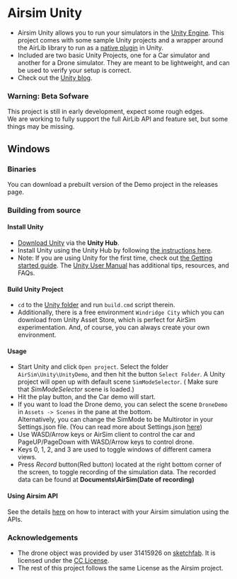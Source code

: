# Airsim Unity

* Airsim Unity allows you to run your simulators in the [Unity Engine](https://unity3d.com/). This project comes with some sample Unity projects and a wrapper around the AirLib library to run as a [native plugin](https://docs.unity3d.com/Manual/NativePlugins.html) in Unity. 
* Included are two basic Unity Projects, one for a Car simulator and another for a Drone simulator. They are meant to be lightweight, and can be used to verify your setup is correct. 
* Check out the [Unity blog](https://blogs.unity3d.com/2018/11/14/airsim-on-unity-experiment-with-autonomous-vehicle-simulation/).   

### Warning: Beta Sofware
This project is still in early development, expect some rough edges.   
We are working to fully support the full AirLib API and feature set, but some things may be missing. 

## Windows

### Binaries
You can download a prebuilt version of the Demo project in the releases page. 

### Building from source

#### Install Unity
* [Download Unity](https://unity3d.com/get-unity/download) via the **Unity Hub**. 
* Install Unity using the Unity Hub by following [the instructions here](https://docs.unity3d.com/Manual/GettingStartedInstallingHub.html). 
* Note: If you are using Unity for the first time, check out [the Getting started guide](https://docs.unity3d.com/Manual/GettingStarted.html). The [Unity User Manual](https://docs.unity3d.com/Manual/UnityManual.html) has additional tips, resources, and FAQs.

#### Build Unity Project
* `cd` to the [Unity folder](https://github.com/Microsoft/AirSim/tree/master/Unity) and run `build.cmd` script therein. 
* Additionally, there is a free environment `Windridge City` which you can download from Unity Asset Store, which is perfect for AirSim experimentation. And, of course, you can always create your own environment.

#### Usage 
* Start Unity and click `Open project`. Select the folder `AirSim\Unity\UnityDemo`, and then hit the button `Select Folder`. A Unity project will open up with default scene `SimModeSelector`. (
Make sure that *SimModeSelector* scene is loaded.)
* Hit the play button, and the Car demo will start. 
* If you want to load the Drone demo, you can select the scene `DroneDemo` in `Assets -> Scenes` in the pane at the bottom.  
Alternatively, you can change the SimMode to be Multirotor in your Settings.json file. (You can read more about Settings.json [here](https://github.com/Microsoft/AirSim/blob/master/docs/settings.md))
* Use WASD/Arrow keys or AirSim client to control the car and PageUP/PageDown with WASD/Arrow keys to control drone.
* Keys 0, 1, 2, and 3 are used to toggle windows of different camera views.
* Press *Record* button(Red button) located at the right bottom corner of the screen, to toggle recording of the simulation data. The recorded data can be found at **Documents\AirSim\(Date of recording)**

#### Using Airsim API
See the details [here](https://github.com/Microsoft/AirSim/blob/master/docs/apis.md) on how to interact with your Airsim simulation using the APIs.  

### Acknowledgements
* The drone object was provided by user 31415926 on [sketchfab](https://sketchfab.com/models/055841df0fb24cd4abde06a91f7d360a). It is licensed under the [CC License](https://creativecommons.org/licenses/by/4.0/).
* The rest of this project follows the same License as the Airsim project.
